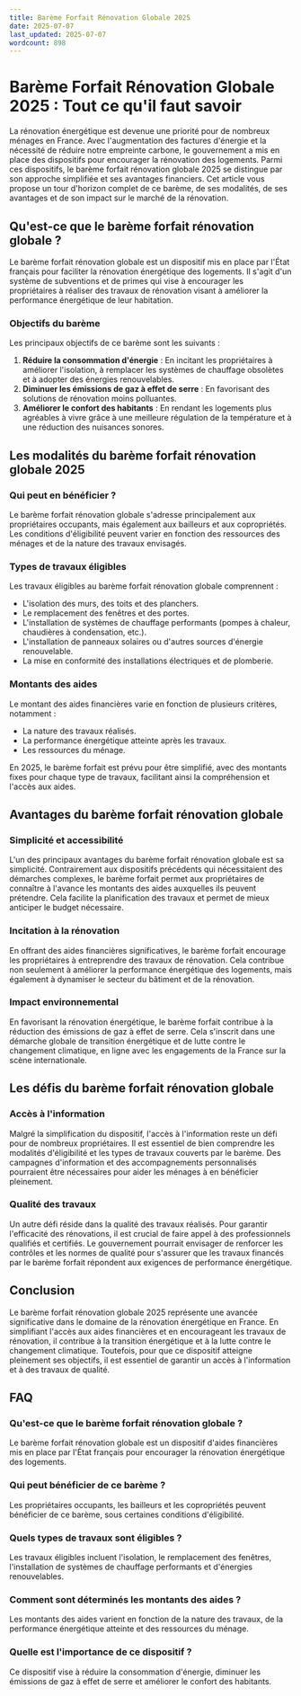 ```yaml
---
title: Barème Forfait Rénovation Globale 2025
date: 2025-07-07
last_updated: 2025-07-07
wordcount: 898
---
```


# Barème Forfait Rénovation Globale 2025 : Tout ce qu'il faut savoir

La rénovation énergétique est devenue une priorité pour de nombreux ménages en France. Avec l'augmentation des factures d'énergie et la nécessité de réduire notre empreinte carbone, le gouvernement a mis en place des dispositifs pour encourager la rénovation des logements. Parmi ces dispositifs, le barème forfait rénovation globale 2025 se distingue par son approche simplifiée et ses avantages financiers. Cet article vous propose un tour d'horizon complet de ce barème, de ses modalités, de ses avantages et de son impact sur le marché de la rénovation.

## Qu'est-ce que le barème forfait rénovation globale ?

Le barème forfait rénovation globale est un dispositif mis en place par l'État français pour faciliter la rénovation énergétique des logements. Il s'agit d'un système de subventions et de primes qui vise à encourager les propriétaires à réaliser des travaux de rénovation visant à améliorer la performance énergétique de leur habitation.

### Objectifs du barème

Les principaux objectifs de ce barème sont les suivants :

1. **Réduire la consommation d'énergie** : En incitant les propriétaires à améliorer l'isolation, à remplacer les systèmes de chauffage obsolètes et à adopter des énergies renouvelables.
2. **Diminuer les émissions de gaz à effet de serre** : En favorisant des solutions de rénovation moins polluantes.
3. **Améliorer le confort des habitants** : En rendant les logements plus agréables à vivre grâce à une meilleure régulation de la température et à une réduction des nuisances sonores.

## Les modalités du barème forfait rénovation globale 2025

### Qui peut en bénéficier ?

Le barème forfait rénovation globale s'adresse principalement aux propriétaires occupants, mais également aux bailleurs et aux copropriétés. Les conditions d'éligibilité peuvent varier en fonction des ressources des ménages et de la nature des travaux envisagés.

### Types de travaux éligibles

Les travaux éligibles au barème forfait rénovation globale comprennent :

- L'isolation des murs, des toits et des planchers.
- Le remplacement des fenêtres et des portes.
- L'installation de systèmes de chauffage performants (pompes à chaleur, chaudières à condensation, etc.).
- L'installation de panneaux solaires ou d'autres sources d'énergie renouvelable.
- La mise en conformité des installations électriques et de plomberie.

### Montants des aides

Le montant des aides financières varie en fonction de plusieurs critères, notamment :

- La nature des travaux réalisés.
- La performance énergétique atteinte après les travaux.
- Les ressources du ménage.

En 2025, le barème forfait est prévu pour être simplifié, avec des montants fixes pour chaque type de travaux, facilitant ainsi la compréhension et l'accès aux aides.

## Avantages du barème forfait rénovation globale

### Simplicité et accessibilité

L'un des principaux avantages du barème forfait rénovation globale est sa simplicité. Contrairement aux dispositifs précédents qui nécessitaient des démarches complexes, le barème forfait permet aux propriétaires de connaître à l'avance les montants des aides auxquelles ils peuvent prétendre. Cela facilite la planification des travaux et permet de mieux anticiper le budget nécessaire.

### Incitation à la rénovation

En offrant des aides financières significatives, le barème forfait encourage les propriétaires à entreprendre des travaux de rénovation. Cela contribue non seulement à améliorer la performance énergétique des logements, mais également à dynamiser le secteur du bâtiment et de la rénovation.

### Impact environnemental

En favorisant la rénovation énergétique, le barème forfait contribue à la réduction des émissions de gaz à effet de serre. Cela s'inscrit dans une démarche globale de transition énergétique et de lutte contre le changement climatique, en ligne avec les engagements de la France sur la scène internationale.

## Les défis du barème forfait rénovation globale

### Accès à l'information

Malgré la simplification du dispositif, l'accès à l'information reste un défi pour de nombreux propriétaires. Il est essentiel de bien comprendre les modalités d'éligibilité et les types de travaux couverts par le barème. Des campagnes d'information et des accompagnements personnalisés pourraient être nécessaires pour aider les ménages à en bénéficier pleinement.

### Qualité des travaux

Un autre défi réside dans la qualité des travaux réalisés. Pour garantir l'efficacité des rénovations, il est crucial de faire appel à des professionnels qualifiés et certifiés. Le gouvernement pourrait envisager de renforcer les contrôles et les normes de qualité pour s'assurer que les travaux financés par le barème forfait répondent aux exigences de performance énergétique.

## Conclusion

Le barème forfait rénovation globale 2025 représente une avancée significative dans le domaine de la rénovation énergétique en France. En simplifiant l'accès aux aides financières et en encourageant les travaux de rénovation, il contribue à la transition énergétique et à la lutte contre le changement climatique. Toutefois, pour que ce dispositif atteigne pleinement ses objectifs, il est essentiel de garantir un accès à l'information et à des travaux de qualité.

## FAQ

### Qu'est-ce que le barème forfait rénovation globale ?

Le barème forfait rénovation globale est un dispositif d'aides financières mis en place par l'État français pour encourager la rénovation énergétique des logements.

### Qui peut bénéficier de ce barème ?

Les propriétaires occupants, les bailleurs et les copropriétés peuvent bénéficier de ce barème, sous certaines conditions d'éligibilité.

### Quels types de travaux sont éligibles ?

Les travaux éligibles incluent l'isolation, le remplacement des fenêtres, l'installation de systèmes de chauffage performants et d'énergies renouvelables.

### Comment sont déterminés les montants des aides ?

Les montants des aides varient en fonction de la nature des travaux, de la performance énergétique atteinte et des ressources du ménage.

### Quelle est l'importance de ce dispositif ?

Ce dispositif vise à réduire la consommation d'énergie, diminuer les émissions de gaz à effet de serre et améliorer le confort des habitants.